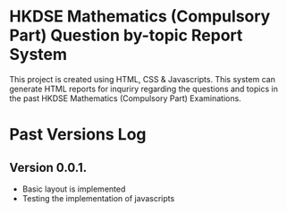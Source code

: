 # HKDSE Mathematics (Compulsory Part) Question by-topic Report System
This project is created using HTML, CSS & Javascripts. This system can generate HTML reports for inquriry regarding the questions and topics in the past HKDSE Mathematics (Compulsory Part) Examinations. 

# Past Versions Log
## Version 0.0.1.
* Basic layout is implemented
* Testing the implementation of javascripts